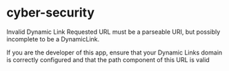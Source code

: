 # cyber-security
Invalid Dynamic Link
Requested URL must be a parseable URI, but possibly incomplete to be a DynamicLink.

If you are the developer of this app, ensure that your Dynamic Links domain is correctly configured and that the path component of this URL is valid
